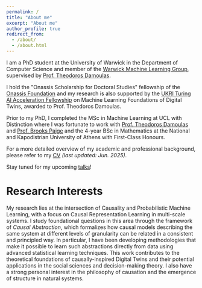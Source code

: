 ```yaml
---
permalink: /
title: "About me"
excerpt: "About me"
author_profile: true
redirect_from: 
  - /about/
  - /about.html
---
```


I am a PhD student at the University of Warwick in the Department of Computer Science and member of the [Warwick Machine Learning Group](https://wmlg.io/), supervised by [Prof. Theodoros Damoulas](https://warwick.ac.uk/fac/sci/statistics/staff/academic-research/damoulas/).

I hold the "Onassis Scholarship for Doctoral Studies" fellowship of the [Onassis Foundation](https://www.onassis.org/) and my research is also supported by the [UKRI Turing AI Acceleration Fellowship](https://www.ukri.org/news/new-turing-ai-fellows-to-deliver-world-class-ai-research/) on Machine Learning Foundations of Digital Twins, awarded to Prof. Theodoros Damoulas.

Prior to my PhD, I completed the MSc in Machine Learning at UCL with Distinction where I was fortunate to work with [Prof. Theodoros Damoulas](https://warwick.ac.uk/fac/sci/statistics/staff/academic-research/damoulas/) and [Prof. Brooks Paige](https://tbrx.github.io/) and the 4-year BSc in Mathematics at the National and Kapodistrian University of Athens with First-Class Honours.

For a more detailed overview of my academic and professional background, please refer to my [CV](https://yfelekis.github.io/files/CV_Y_FELEKIS_page.pdf) *(last updated: Jun. 2025)*.

Stay tuned for my upcoming [talks](https://yfelekis.github.io/talks/)!

Research Interests
======
My research lies at the intersection of Causality and Probabilistic Machine Learning, with a focus on Causal Representation Learning in multi-scale systems. I study foundational questions in this area through the framework of *Causal Abstraction*, which formalizes how causal models describing the same system at different levels of granularity can be related in a consistent and principled way. In particular, I have been developing methodologies that make it possible to learn such abstractions directly from data using advanced statistical learning techniques. This work contributes to the theoretical foundations of causally-inspired Digital Twins and their potential applications in the social sciences and decision-making theory. I also have a strong personal interest in the philosophy of causation and the emergence of structure in natural systems.
